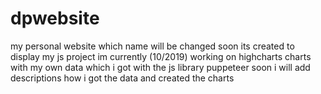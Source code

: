 # dpwebsite
my personal website which name will be changed soon
its created to display my js project
im currently (10/2019) working on highcharts charts with my own data which i got with the js library puppeteer
soon i will add descriptions how i got the data and created the charts
